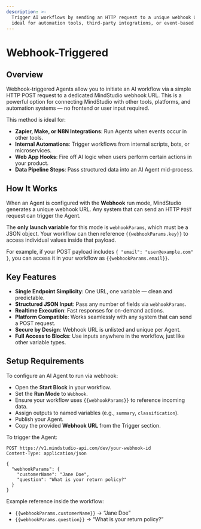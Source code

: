 ```yaml
---
description: >-
  Trigger AI workflows by sending an HTTP request to a unique webhook URL —
  ideal for automation tools, third-party integrations, or event-based systems.
---
```


# Webhook-Triggered

## Overview

Webhook-triggered Agents allow you to initiate an AI workflow via a simple HTTP POST request to a dedicated MindStudio webhook URL. This is a powerful option for connecting MindStudio with other tools, platforms, and automation systems — no frontend or user input required.

This method is ideal for:

* **Zapier, Make, or N8N Integrations**: Run Agents when events occur in other tools.
* **Internal Automations**: Trigger workflows from internal scripts, bots, or microservices.
* **Web App Hooks**: Fire off AI logic when users perform certain actions in your product.
* **Data Pipeline Steps**: Pass structured data into an AI Agent mid-process.

## How It Works

When an Agent is configured with the **Webhook** run mode, MindStudio generates a unique webhook URL. Any system that can send an HTTP `POST` request can trigger the Agent.

The **only launch variable** for this mode is `webhookParams`, which must be a JSON object. Your workflow can then reference `{{webhookParams.key}}` to access individual values inside that payload.

For example, if your POST payload includes `{ "email": "user@example.com" }`, you can access it in your workflow as `{{webhookParams.email}}`.

## Key Features

* **Single Endpoint Simplicity**: One URL, one variable — clean and predictable.
* **Structured JSON Input**: Pass any number of fields via `webhookParams`.
* **Realtime Execution**: Fast responses for on-demand actions.
* **Platform Compatible**: Works seamlessly with any system that can send a POST request.
* **Secure by Design**: Webhook URL is unlisted and unique per Agent.
* **Full Access to Blocks**: Use inputs anywhere in the workflow, just like other variable types.

## Setup Requirements

To configure an AI Agent to run via webhook:

* Open the **Start Block** in your workflow.
* Set the **Run Mode** to `Webhook`.
* Ensure your workflow uses `{{webhookParams}}` to reference incoming data.
* Assign outputs to named variables (e.g., `summary`, `classification`).
* Publish your Agent.
* Copy the provided **Webhook URL** from the Trigger section.

To trigger the Agent:

```http
POST https://v1.mindstudio-api.com/dev/your-webhook-id
Content-Type: application/json

{
  "webhookParams": {
    "customerName": "Jane Doe",
    "question": "What is your return policy?"
  }
}
```

Example reference inside the workflow:

* `{{webhookParams.customerName}}` → “Jane Doe”
* `{{webhookParams.question}}` → “What is your return policy?”
